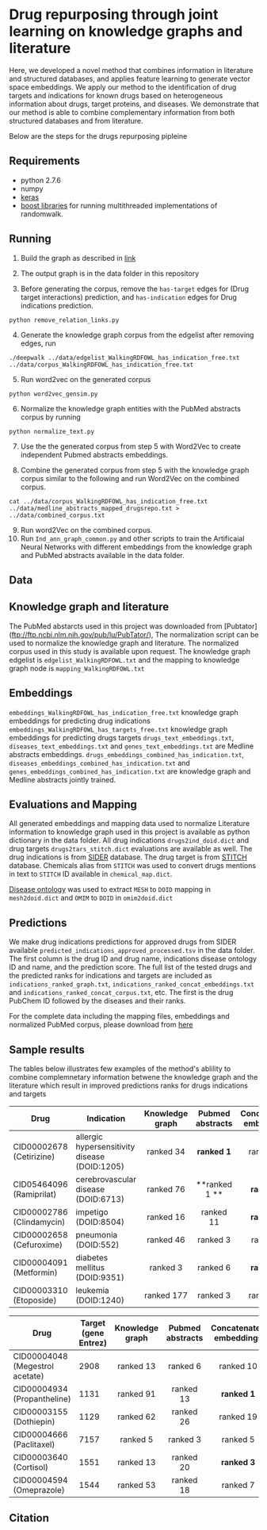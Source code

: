 # Drug repurposing through joint learning on knowledge graphs and literature

Here, we developed a novel method that combines
  information in literature and structured databases, and applies
  feature learning to generate vector space embeddings. We apply our
  method to the identification of drug targets and indications for
  known drugs based on heterogeneous information about drugs, target
  proteins, and diseases.  We demonstrate that our method is able to
  combine complementary information from both structured databases and
  from literature.

Below are the steps for the drugs repurposing pipleine

## Requirements
* python 2.7.6
* numpy 
* [keras](https://keras.io/)
* [boost libraries](https://www.boost.org/) for running multithreaded implementations of randomwalk.


## Running

1. Build the graph as described in [link](https://academic.oup.com/bioinformatics/article/3760100/Neuro-symbolic-representation-learning-on)

2. The output graph is in the data folder in this repository

3. Before generating the corpus, remove the `has-target` edges for (Drug target interactions) prediction, and `has-indication` edges for Drug indications prediction.

~~~~
python remove_relation_links.py
~~~~
4. Generate the knowledge graph corpus from the edgelist after removing edges, run

~~~~
./deepwalk ../data/edgelist_WalkingRDFOWL_has_indication_free.txt ../data/corpus_WalkingRDFOWL_has_indication_free.txt
~~~~

5. Run word2vec on the generated corpus
~~~~
python word2vec_gensim.py
~~~~

6. Normalize the knowledge graph entities with the PubMed abstracts corpus by running
~~~~
python normalize_text.py
~~~~
7. Use the the generated corpus from step 5 with Word2Vec to create independent Pubmed abstracts embeddings. 

8. Combine the generated corpus from step 5 with the knowledge graph corpus similar to the following and run Word2Vec on the combined corpus.

~~~~
cat ../data/corpus_WalkingRDFOWL_has_indication_free.txt ../data/medline_abstracts_mapped_drugsrepo.txt > ../data/combined_corpus.txt
~~~~
9. Run word2Vec on the combined corpus.
10. Run `Ind_ann_graph_common.py` and other scripts to train the Artificaial Neural Networks with different embeddings from the knowledge graph and PubMed abstracts available in the data folder.

## Data
## Knowledge graph and literature
The PubMed abstarcts used in this project was downloaded from [Pubtator] (ftp://ftp.ncbi.nlm.nih.gov/pub/lu/PubTator/), The normalization script can be used to normalize the knowledge graph and literature. The normalized corpus used in this study is available upon request. 
The knowledge graph edgelist is `edgelist_WalkingRDFOWL.txt` and the mapping to knowledge graph node is `mapping_WalkingRDFOWL.txt`

## Embeddings
`embeddings_WalkingRDFOWL_has_indication_free.txt` knowledge graph embeddings for predicting drug indications
`embeddings_WalkingRDFOWL_has_targets_free.txt` knowledge graph embeddings for predicting drugs targets 
`drugs_text_embeddings.txt`, `diseases_text_embeddings.txt` and `genes_text_embeddings.txt` are Medline abstracts embeddings.
`drugs_embeddings_combined_has_indication.txt`, `diseases_embeddings_combined_has_indication.txt` and `genes_embeddings_combined_has_indication.txt` are knowledge graph and Medline abstracts jointly trained.
## Evaluations and Mapping
  All generated embeddings and mapping data used to normalize Literature information to knowledge graph used in this project is available as python dictionary in the data folder. All drug indications `drugs2ind_doid.dict` and drug targets `drugs2tars_stitch.dict` evaluations are available as well.
The drug indications is from [SIDER](http://sideeffects.embl.de/) database. The drug target is from [STITCH](http://stitch.embl.de/) database. Chemicals alias from `STITCH` was used to convert drugs mentions in text to `STITCH` ID available in `chemical_map.dict`.

[Disease ontology](http://www.obofoundry.org/ontology/doid.html) was used to extract `MESH` to `DOID` mapping in `mesh2doid.dict` and `OMIM` to `DOID` in `omim2doid.dict`

## Predictions
We make drug indications predictions for approved drugs from SIDER available `predicted_indications_approved_processed.tsv` in the data folder.
The first column is the drug ID and drug name, indications disease ontology ID and name, and the prediction score. The full list of the tested drugs and the predicted ranks for indications and targets are included as `indications_ranked_graph.txt`, `indications_ranked_concat_embeddings.txt` and `indications_ranked_concat_corpus.txt`, etc.
The first is the drug PubChem ID followed by the diseases and their ranks.

For the complete data including the mapping files, embeddings and normalized PubMed corpus, please download from [here](http://bio2vec.net/data/drug-embeddings/)

## Sample results
 The tables below illustrates few examples of the method's ablility to combine complemnetary information betwene the knowledge graph and the literature which result in improved predictions ranks for drugs indications and targets

 | Drug 	   | Indication  | Knowledge graph | Pubmed abstracts |Concatenated embeddings | Concatenated corpora  |
 | --------------- | ----------- |:---------------:|:---------------:|:------------:|:--------------:|
 | CID00002678 (Cetirizine) |  allergic hypersensitivity disease (DOID:1205) | ranked 34 | **ranked 1** | ranked 10 |
 | CID05464096	(Ramiprilat) | cerebrovascular disease (DOID:6713) | ranked 76 | **ranked 1 **|**ranked 1**  | ranked 3 |
 | CID00002786 (Clindamycin) |impetigo (DOID:8504) | ranked 16 | ranked 11 | **ranked 1** | **ranked 1** |
 | CID00002658 (Cefuroxime)  | pneumonia (DOID:552) | ranked 46 | ranked 3 | ranked 1 |
 | CID00004091 (Metformin) | diabetes mellitus (DOID:9351) | ranked 3 | ranked 6 | **ranked 1** | ranked 3 | 
 | CID00003310 (Etoposide) |  leukemia (DOID:1240) | ranked 177 | ranked 3| ranked 11 | **ranked 1** | 

 | Drug 	   | Target (gene Entrez)  | Knowledge graph | Pubmed abstracts | Concatenated embeddings | Concatenated corpora  |
 | --------------- | ----------- |:---------------:|:---------------:|:------------:|:--------------:|
 | CID00004048 (Megestrol acetate) | 2908 | ranked 13 | ranked 6 | ranked 10  | ranked 6  | **ranked 4**|
 | CID00004934 (Propantheline)     | 1131 | ranked 91 | ranked 13  | **ranked 1**  |  **ranked 1**     |
 | CID00003155 (Dothiepin) | 1129 | ranked 62 | ranked 26 | ranked 19 | **ranked 1**|
 | CID00004666 (Paclitaxel) | 7157 |  ranked 5 | ranked 3| ranked 5  | **ranked 2**|
 | CID00003640 (Cortisol)   | 1551 | ranked 13 | ranked 20 | **ranked 3** | ranked 10  |  
 | CID00004594 (Omeprazole) | 1544 | ranked 53 | ranked 18 |ranked 7 | **ranked 2** | 


## Citation 


